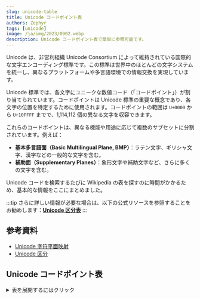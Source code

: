 ```yaml
---
slug: unicode-table
title: Unicode コードポイント表
authors: Zephyr
tags: [unicode]
image: /ja/img/2023/0902.webp
description: Unicode コードポイント表で簡単に参照可能です。
---
```


Unicode は、非営利組織 Unicode Consortium によって維持されている国際的な文字エンコーディング標準です。この標準は世界中のほとんどの文字システムを統一し、異なるプラットフォームや多言語環境での情報交換を実現しています。

<!-- truncate -->

Unicode 標準では、各文字にユニークな数値コード（「コードポイント」）が割り当てられています。コードポイントは Unicode 標準の重要な概念であり、各文字の位置を特定するために使用されます。コードポイントの範囲は `U+0000` から `U+10FFFF` までで、1,114,112 個の異なる文字を収容できます。

これらのコードポイントは、異なる機能や用途に応じて複数のサブセットに分割されています。例えば：

- **基本多言語面（Basic Multilingual Plane, BMP）**：ラテン文字、ギリシャ文字、漢字などの一般的な文字を含む。
- **補助面（Supplementary Planes）**：象形文字や補助文字など、さらに多くの文字を含む。

Unicode コードを検索するたびに Wikipedia の表を探すのに時間がかかるため、基本的な情報をここにまとめました。

:::tip
さらに詳しい情報が必要な場合は、以下の公式リソースを参照することをお勧めします：[**Unicode 区分表**](https://zh.wikipedia.org/zh-tw/Unicode%E5%8D%80%E6%AE%B5)
:::

## 参考資料

- [Unicode 字符平面映射](https://zh.wikipedia.org/zh-tw/Unicode%E5%AD%97%E7%AC%A6%E5%B9%B3%E9%9D%A2%E6%98%A0%E5%B0%84)
- [Unicode 区分](https://zh.wikipedia.org/zh-tw/Unicode%E5%8D%80%E6%AE%B5)

## Unicode コードポイント表

<details>
  <summary>表を展開するにはクリック</summary>

|   平面   |     範囲      |           漢語名称           |                     英語名称                     |
| :------: | :-----------: | :--------------------------: | :----------------------------------------------: |
|  0 BMP   |   0000-007F   |         基本拉丁字母         |                   Basic Latin                    |
|  0 BMP   |   0080-00FF   |        拉丁字母補充-1        |                Latin-1 Supplement                |
|  0 BMP   |   0100-017F   |        拉丁字母擴展-A        |                 Latin Extended-A                 |
|  0 BMP   |   0180-024F   |        拉丁字母擴展-B        |                 Latin Extended-B                 |
|  0 BMP   |   0250-02AF   |         國際音標擴展         |                  IPA Extensions                  |
|  0 BMP   |   02B0-02FF   |         佔位修飾符號         |             Spacing Modifier Letters             |
|  0 BMP   |   0300-036F   |         組合附加符號         |           Combining Diacritical Marks            |
|  0 BMP   |   0370-03FF   |     希臘字母和科普特字母     |                 Greek and Coptic                 |
|  0 BMP   |   0400-04FF   |          西里爾字母          |                     Cyrillic                     |
|  0 BMP   |   0500-052F   |        西里爾字母補充        |               Cyrillic Supplement                |
|  0 BMP   |   0530-058F   |         亞美尼亞字母         |                     Armenian                     |
|  0 BMP   |   0590-05FF   |         希伯來文字母         |                      Hebrew                      |
|  0 BMP   |   0600-06FF   |         阿拉伯文字母         |                      Arabic                      |
|  0 BMP   |   0700-074F   |          敘利亞字母          |                      Syriac                      |
|  0 BMP   |   0750-077F   |         阿拉伯文補充         |                Arabic Supplement                 |
|  0 BMP   |   0780-07BF   |           它拿字母           |                      Thaana                      |
|  0 BMP   |   07C0-07FF   |         西非書面文字         |                       NKo                        |
|  0 BMP   |   0800-083F   |         撒瑪利亞字母         |                    Samaritan                     |
|  0 BMP   |   0840-085F   |          曼達安字母          |                     Mandaic                      |
|  0 BMP   |   0860-086F   |         敘利亞文補充         |                Syriac Supplement                 |
|  0 BMP   |   0870-089F   |       阿拉伯字母擴展-B       |                Arabic Extended-B                 |
|  0 BMP   |   08A0-08FF   |       阿拉伯字母擴展-A       |                Arabic Extended-A                 |
|  0 BMP   |   0900-097F   |            天城文            |                    Devanagari                    |
|  0 BMP   |   0980-09FF   |           孟加拉文           |                     Bengali                      |
|  0 BMP   |   0A00-0A7F   |           古木基文           |                     Gurmukhi                     |
|  0 BMP   |   0A80-0AFF   |          古吉拉特文          |                     Gujarati                     |
|  0 BMP   |   0B00-0B7F   |           奧里亞文           |                      Oriya                       |
|  0 BMP   |   0B80-0BFF   |           泰米爾文           |                      Tamil                       |
|  0 BMP   |   0C00-0C7F   |           泰盧固文           |                      Telugu                      |
|  0 BMP   |   0C80-0CFF   |           卡納達文           |                     Kannada                      |
|  0 BMP   |   0D00-0D7F   |         馬拉雅拉姆文         |                    Malayalam                     |
|  0 BMP   |   0D80-0DFF   |           僧伽羅文           |                     Sinhala                      |
|  0 BMP   |   0E00-0E7F   |             泰文             |                       Thai                       |
|  0 BMP   |   0E80-0EFF   |             寮文             |                       Lao                        |
|  0 BMP   |   0F00-0FFF   |             藏文             |                     Tibetan                      |
|  0 BMP   |   1000-109F   |            緬甸文            |                     Myanmar                      |
|  0 BMP   |   10A0-10FF   |          喬治亞字母          |                     Georgian                     |
|  0 BMP   |   1100-11FF   |           諺文字母           |                   Hangul Jamo                    |
|  0 BMP   |   1200-137F   |         衣索比亞字母         |                     Ethiopic                     |
|  0 BMP   |   1380-139F   |       衣索比亞字母補充       |               Ethiopic Supplement                |
|  0 BMP   |   13A0-13FF   |           切羅基文           |                     Cherokee                     |
|  0 BMP   |   1400-167F   |   統一加拿大原住民音節文字   |      Unified Canadian Aboriginal Syllabics       |
|  0 BMP   |   1680-169F   |           歐甘字母           |                      Ogham                       |
|  0 BMP   |   16A0-16FF   |           盧恩字母           |                      Runic                       |
|  0 BMP   |   1700-171F   |          他加祿字母          |                     Tagalog                      |
|  0 BMP   |   1720-173F   |           哈努諾文           |                     Hanunoo                      |
|  0 BMP   |   1740-175F   |          布希德字母          |                      Buhid                       |
|  0 BMP   |   1760-177F   |         塔格班瓦字母         |                     Tagbanwa                     |
|  0 BMP   |   1780-17FF   |            高棉文            |                      Khmer                       |
|  0 BMP   |   1800-18AF   |            蒙古文            |                    Mongolian                     |
|  0 BMP   |   18B0-18FF   | 統一加拿大原住民音節文字擴充 |  Unified Canadian Aboriginal Syllabics Extended  |
|  0 BMP   |   1900-194F   |            林布文            |                      Limbu                       |
|  0 BMP   |   1950-197F   |           德宏傣文           |                      Tai Le                      |
|  0 BMP   |   1980-19DF   |           新傣仂文           |                    New Tai Le                    |
|  0 BMP   |   19E0-19FF   |          高棉文符號          |                  Khmer Symbols                   |
|  0 BMP   |   1A00-1A1F   |            布吉文            |                     Buginese                     |
|  0 BMP   |   1A20-1AAF   |            老傣文            |                     Tai Tham                     |
|  0 BMP   |   1AB0-1AFF   |       組合附加符號擴展       |       Combining Diacritical Marks Extended       |
|  0 BMP   |   1B00-1B7F   |           峇里字母           |                     Balinese                     |
|  0 BMP   |   1B80-1BBF   |           巽他字母           |                    Sundanese                     |
|  0 BMP   |   1BC0-1BFF   |          巴塔克字母          |                      Batak                       |
|  0 BMP   |   1C00-1C4F   |            絨巴文            |                      Lepcha                      |
|  0 BMP   |   1C50-1C7F   |           桑塔利文           |                     Ol Chiki                     |
|  0 BMP   |   1C80-1C8F   |       西里爾字母擴展-C       |               Cyrillic Extended-C                |
|  0 BMP   |   1C90-1CBF   |        喬治亞字母擴展        |                Georgian Extended                 |
|  0 BMP   |   1CC0-1CCF   |         巽他字母補充         |               Sundanese Supplement               |
|  0 BMP   |   1CD0-1CFF   |           吠陀擴展           |                 Vedic Extensions                 |
|  0 BMP   |   1D00-1D7F   |           音標擴展           |               Phonetic Extensions                |
|  0 BMP   |   1D80-1DBF   |         音標擴展補充         |          Phonetic Extensions Supplement          |
|  0 BMP   |   1DC0-1DFF   |       組合附加符號補充       |      Combining Diacritical Marks Supplement      |
|  0 BMP   |   1E00-1EFF   |       拉丁字母擴展附加       |            Latin Extended Additional             |
|  0 BMP   |   1F00-1FFF   |         希臘字母擴展         |                  Greek Extended                  |
|  0 BMP   |   2000-206F   |           一般標點           |               General Punctuation                |
|  0 BMP   |   2070-209F   |          上標及下標          |           Superscripts and Subscripts            |
|  0 BMP   |   20A0-20CF   |           貨幣符號           |                 Currency Symbols                 |
|  0 BMP   |   20D0-20FF   |      符號用組合附加符號      |     Combining Diacritical Marks for Symbols      |
|  0 BMP   |   2100-214F   |          類字母符號          |                Letterlike Symbols                |
|  0 BMP   |   2150-218F   |           數字形式           |                   Number Forms                   |
|  0 BMP   |   2190-21FF   |             箭頭             |                      Arrows                      |
|  0 BMP   |   2200-22FF   |          數學運算子          |              Mathematical Operators              |
|  0 BMP   |   2300-23FF   |         雜項技術符號         |             Miscellaneous Technical              |
|  0 BMP   |   2400-243F   |           控制圖形           |                 Control Pictures                 |
|  0 BMP   |   2440-245F   |         光學字元辨識         |          Optical Character Recognition           |
|  0 BMP   |   2460-24FF   |         圍繞字母數字         |              Enclosed Alphanumerics              |
|  0 BMP   |   2500-257F   |            制表符            |                   Box Drawing                    |
|  0 BMP   |   2580-259F   |           方塊元素           |                  Block Elements                  |
|  0 BMP   |   25A0-25FF   |           幾何圖形           |                 Geometric Shapes                 |
|  0 BMP   |   2600-26FF   |           雜項符號           |              Miscellaneous Symbols               |
|  0 BMP   |   2700-27BF   |           裝飾符號           |                     Dingbats                     |
|  0 BMP   |   27C0-27EF   |        雜項數學符號-A        |       Miscellaneous Mathematical Symbols-A       |
|  0 BMP   |   27F0-27FF   |          追加箭頭-A          |              Supplemental Arrows-A               |
|  0 BMP   |   2800-28FF   |           點字圖案           |                 Braille Patterns                 |
|  0 BMP   |   2900-297F   |          追加箭頭-B          |              Supplemental Arrows-B               |
|  0 BMP   |   2980-29FF   |        雜項數學符號-B        |       Miscellaneous Mathematical Symbols-B       |
|  0 BMP   |   2A00-2AFF   |        補充數學運算子        |       Supplemental Mathematical Operators        |
|  0 BMP   |   2B00-2BFF   |        雜項符號和箭頭        |         Miscellaneous Symbols and Arrows         |
|  0 BMP   |   2C00-2C5F   |         格拉哥里字母         |                    Glagolitic                    |
|  0 BMP   |   2C60-2C7F   |        拉丁字母擴展-C        |                 Latin Extended-C                 |
|  0 BMP   |   2C80-2CFF   |          科普特字母          |                      Coptic                      |
|  0 BMP   |   2D00-2D2F   |        喬治亞字母補充        |               Georgian Supplement                |
|  0 BMP   |   2D30-2D7F   |           提非納文           |                     Tifinagh                     |
|  0 BMP   |   2D80-2DDF   |       衣索比亞字母擴充       |                Ethiopic Extended                 |
|  0 BMP   |   2DE0-2DFF   |       西里爾字母擴展-A       |               Cyrillic Extended-A                |
|  0 BMP   |   2E00-2E7F   |           補充標點           |             Supplemental Punctuation             |
|  0 BMP   |   2E80-2EFF   |      中日韓漢字部首補充      |             CJK Radicals Supplement              |
|  0 BMP   |   2F00-2FDF   |           康熙部首           |                 Kangxi Radicals                  |
|  0 BMP   |   2FF0-2FFF   |       表意文字描述字元       |        Ideographic Description Characters        |
|  0 BMP   |   3000-303F   |       中日韓符號和標點       |           CJK Symbols and Punctuation            |
|  0 BMP   |   3040-309F   |            平假名            |                     Hiragana                     |
|  0 BMP   |   30A0-30FF   |            片假名            |                     Katakana                     |
|  0 BMP   |   3100-312F   |           注音符號           |                     Bopomofo                     |
|  0 BMP   |   3130-318F   |         諺文相容字母         |            Hangul Compatibility Jamo             |
|  0 BMP   |   3190-319F   |         漢文訓讀符號         |                      Kanbun                      |
|  0 BMP   |   31A0-31BF   |         注音符號擴展         |                Bopomofo Extended                 |
|  0 BMP   |   31C0-31EF   |          中日韓筆畫          |                   CJK Strokes                    |
|  0 BMP   |   31F0-31FF   |        片假名語音擴展        |           Katakana Phonetic Extensions           |
|  0 BMP   |   3200-32FF   |     中日韓圍繞字元及月份     |         Enclosed CJK Letters and Months          |
|  0 BMP   |   3300-33FF   |        中日韓相容字元        |                CJK Compatibility                 |
|  0 BMP   |   3400-4DBF   |  中日韓統一表意文字擴充區 A  |        CJK Unified Ideographs Extension A        |
|  0 BMP   |   4DC0-4DFF   |       易經六十四卦符號       |             Yijing Hexagram Symbols              |
|  0 BMP   |   4E00-9FFF   | 中日韓統一表意文字 (基本區)  |              CJK Unified Ideographs              |
|  0 BMP   |   A000-A48F   |           彝文音節           |                   Yi Syllables                   |
|  0 BMP   |   A490-A4CF   |           彝文部首           |                   Yi Radicals                    |
|  0 BMP   |   A4D0-A4FF   |            傈僳文            |                       Lisu                       |
|  0 BMP   |   A500-A63F   |            瓦伊文            |                       Vai                        |
|  0 BMP   |   A640-A69F   |       西里爾字母擴展-B       |               Cyrillic Extended-B                |
|  0 BMP   |   A6A0-A6FF   |          巴姆穆文字          |                      Bamum                       |
|  0 BMP   |   A700-A71F   |         聲調修飾符號         |              Modifier Tone Letters               |
|  0 BMP   |   A720-A7FF   |        拉丁字母擴展-D        |                 Latin Extended-D                 |
|  0 BMP   |   A800-A82F   |          錫爾赫特文          |                   Syloti Nagri                   |
|  0 BMP   |   A830-A83F   |       通用印度數字形式       |            Common Indic Number Forms             |
|  0 BMP   |   A840-A87F   |           八思巴文           |                     Phags-pa                     |
|  0 BMP   |   A880-A8DF   |         索拉什特拉文         |                    Saurashtra                    |
|  0 BMP   |   A8E0-A8FF   |          天城文擴展          |               Devanagari Extended                |
|  0 BMP   |   A900-A92F   |           克耶字母           |                     Kayah Li                     |
|  0 BMP   |   A930-A95F   |           勒姜字母           |                      Rejang                      |
|  0 BMP   |   A960-A97F   |        諺文字母擴展-A        |              Hangul Jamo Extended-A              |
|  0 BMP   |   A980-A9DF   |           爪哇字母           |                     Javanese                     |
|  0 BMP   |   A9E0-A9FF   |         緬甸文擴展-B         |                Myanmar Extended-B                |
|  0 BMP   |   AA00-AA5F   |             占文             |                       Cham                       |
|  0 BMP   |   AA60-AA7F   |         緬甸文擴展-A         |                Myanmar Extended-A                |
|  0 BMP   |   AA80-AADF   |            傣越文            |                     Tai Viet                     |
|  0 BMP   |   AAE0-AAFF   |          梅泰文擴充          |             Meetei Mayek Extensions              |
|  0 BMP   |   AB00-AB2F   |      衣索比亞字母擴充-A      |               Ethiopic Extended-A                |
|  0 BMP   |   AB30-AB6F   |        拉丁字母擴展-E        |                 Latin Extended-E                 |
|  0 BMP   |   AB70-ABBF   |         切羅基文補充         |               Cherokee Supplement                |
|  0 BMP   |   ABC0-ABFF   |            梅泰文            |                   Meetei Mayek                   |
|  0 BMP   |   AC00-D7AF   |           諺文音節           |                 Hangul Syllables                 |
|  0 BMP   |   D7B0-D7FF   |        諺文字母擴展-B        |              Hangul Jamo Extended-B              |
|  0 BMP   |   D800-DB7F   |          高半代用區          |                 High Surrogates                  |
|  0 BMP   |   DB80-DBFF   |        高半私人代用區        |           High Private Use Surrogates            |
|  0 BMP   |   DC00-DFFF   |          低半代用區          |                  Low Surrogates                  |
|  0 BMP   |   E000-F8FF   |            私用區            |                 Private Use Area                 |
|  0 BMP   |   F900-FAFF   |      中日韓相容表意文字      |           CJK Compatibility Ideographs           |
|  0 BMP   |   FB00-FB4F   |         字母表達形式         |          Alphabetic Presentation Forms           |
|  0 BMP   |   FB50-FDFF   |     阿拉伯字母表達形式-A     |           Arabic Presentation Forms-A            |
|  0 BMP   |   FE00-FE0F   |          變體選擇符          |               Variation Selectors                |
|  0 BMP   |   FE10-FE1F   |           豎排形式           |                  Vertical Forms                  |
|  0 BMP   |   FE20-FE2F   |         組合用半符號         |               Combining Half Marks               |
|  0 BMP   |   FE30-FE4F   |        中日韓相容形式        |             CJK Compatibility Forms              |
|  0 BMP   |   FE50-FE6F   |         小寫變體形式         |               Small Form Variants                |
|  0 BMP   |   FE70-FEFF   |     阿拉伯字母表達形式-B     |           Arabic Presentation Forms-B            |
|  0 BMP   |   FF00-FFEF   |        半形及全形字元        |          Halfwidth and Fullwidth Forms           |
|  0 BMP   |   FFF0-FFFF   |             特殊             |                     Specials                     |
|  1 SMP   |  10000-1007F  |     線形文字 B 音節文字      |                Linear B Syllabary                |
|  1 SMP   |  10080-100FF  |     線形文字 B 表意文字      |                Linear B Ideograms                |
|  1 SMP   |  10100-1013F  |          愛琴海數字          |                  Aegean Numbers                  |
|  1 SMP   |  10140-1018F  |          古希臘數字          |              Ancient Greek Numbers               |
|  1 SMP   |  10190-101CF  |           古代符號           |                 Ancient Symbols                  |
|  1 SMP   |  101D0-101FF  |         斐斯托斯圓盤         |                  Phaistos Disc                   |
|  1 SMP   |  10280-1029F  |          呂基亞字母          |                      Lycian                      |
|  1 SMP   |  102A0-102DF  |          卡里亞字母          |                      Carian                      |
|  1 SMP   |  102E0-102FF  |        科普特閏餘數字        |               Coptic Epact Numbers               |
|  1 SMP   |  10300-1032F  |         古義大利字母         |                    Old Italic                    |
|  1 SMP   |  10330-1034F  |           哥特字母           |                      Gothic                      |
|  1 SMP   |  10350-1037F  |          古彼爾姆文          |                    Old Permic                    |
|  1 SMP   |  10380-1039F  |         烏加里特字母         |                     Ugaritic                     |
|  1 SMP   |  103A0-103DF  |        古波斯楔形文字        |                   Old Persian                    |
|  1 SMP   |  10400-1044F  |         德瑟雷特字母         |                     Deseret                      |
|  1 SMP   |  10450-1047F  |          蕭伯納字母          |                     Shavian                      |
|  1 SMP   |  10480-104AF  |         奧斯曼亞字母         |                     Osmanya                      |
|  1 SMP   |  104B0-104FF  |          歐塞奇字母          |                      Osage                       |
|  1 SMP   |  10500-1052F  |         愛爾巴桑字母         |                     Elbasan                      |
|  1 SMP   |  10530-1056F  |     高加索阿爾巴尼亞字母     |                Caucasian Albanian                |
|  1 SMP   |  10570-105BF  |          維斯庫奇文          |                     Vithkuqi                     |
|  1 SMP   |  10600-1077F  |          線形文字 A          |                     Linear A                     |
|  1 SMP   |  10780-107BF  |        拉丁字母擴展-F        |                 Latin Extended-F                 |
|  1 SMP   |  10800-1083F  |       賽普勒斯音節文字       |                Cypriot Syllabary                 |
|  1 SMP   |  10840-1085F  |         帝國亞拉姆文         |                 Imperial Aramaic                 |
|  1 SMP   |  10860-1087F  |         帕爾邁拉字母         |                    Palmyrene                     |
|  1 SMP   |  10880-108AF  |          納巴泰字母          |                    Nabataean                     |
|  1 SMP   |  108E0-108FF  |           哈特拉文           |                      Hatran                      |
|  1 SMP   |  10900-1091F  |          腓尼基字母          |                    Phoenician                    |
|  1 SMP   |  10920-1093F  |          呂底亞字母          |                      Lydian                      |
|  1 SMP   |  10980-1099F  |        麥羅埃文聖書體        |               Meroitic Hieroglyphs               |
|  1 SMP   |  109A0-109FF  |        麥羅埃文草書體        |                 Meroitic Cursive                 |
|  1 SMP   |  10A00-10A5F  |            佉盧文            |                    Kharoshthi                    |
|  1 SMP   |  10A60-10A7F  |        古南阿拉伯字母        |                Old South Arabian                 |
|  1 SMP   |  10A80-10A9F  |        古北阿拉伯字母        |                Old North Arabian                 |
|  1 SMP   |  10AC0-10AFF  |           摩尼字母           |                    Manichaean                    |
|  1 SMP   |  10B00-10B3F  |         阿維斯陀字母         |                     Avestan                      |
|  1 SMP   |  10B40-10B5F  |         碑刻帕提亞文         |              Inscriptional Parthian              |
|  1 SMP   |  10B60-10B7F  |         碑刻巴列維文         |              Inscriptional Pahlavi               |
|  1 SMP   |  10B80-10BAF  |         詩篇巴列維文         |                 Psalter Pahlavi                  |
|  1 SMP   |  10C00-10C4F  |           古突厥文           |                    Old Turkic                    |
|  1 SMP   |  10C80-10CFF  |         古匈牙利字母         |                  Old Hungarian                   |
|  1 SMP   |  10D00-10D3F  |       哈乃斐羅興亞文字       |                 Hanifi Rohingya                  |
|  1 SMP   |  10E60-10E7F  |          盧米文數字          |               Rumi Numeral Symbols               |
|  1 SMP   |  10E80-10EBF  |           雅茲迪文           |                      Yezidi                      |
|  1 SMP   |  10EC0-10EFF  |       阿拉伯字母擴展-C       |                Arabic Extended-C                 |
|  1 SMP   |  10F00-10F2F  |          古粟特字母          |                   Old Sogdian                    |
|  1 SMP   |  10F30-10F6F  |           粟特字母           |                     Sogdian                      |
|  1 SMP   |  10F70-10FAF  |           回鶻字母           |                    Old Uyghur                    |
|  1 SMP   |  10FB0-10FDF  |         花剌子模字母         |                    Chorasmian                    |
|  1 SMP   |  10FE0-10FFF  |           埃利邁文           |                     Elymaic                      |
|  1 SMP   |  11000-1107F  |           婆羅米文           |                      Brahmi                      |
|  1 SMP   |  11080-110CF  |            凱提文            |                      Kaithi                      |
|  1 SMP   |  110D0-110FF  |         索拉僧平文字         |                   Sora Sompeng                   |
|  1 SMP   |  11100-1114F  |           查克馬文           |                      Chakma                      |
|  1 SMP   |  11150-1117F  |          馬哈佳尼文          |                     Mahajani                     |
|  1 SMP   |  11180-111DF  |           夏拉達文           |                     Sharada                      |
|  1 SMP   |  111E0-111FF  |        古僧伽羅文數字        |             Sinhala Archaic Numbers              |
|  1 SMP   |  11200-1124F  |            可吉文            |                      Khojki                      |
|  1 SMP   |  11280-112AF  |          穆爾塔尼文          |                     Multani                      |
|  1 SMP   |  112B0-112FF  |          庫達瓦迪文          |                    Khudawadi                     |
|  1 SMP   |  11300-1137F  |           古蘭塔文           |                     Grantha                      |
|  1 SMP   |  11400-1147F  |           紐瓦字母           |                       Newa                       |
|  1 SMP   |  11480-114DF  |          底羅僕多文          |                     Tirhuta                      |
|  1 SMP   |  11580-115FF  |           悉曇文字           |                     Siddham                      |
|  1 SMP   |  11600-1165F  |            莫迪文            |                       Modi                       |
|  1 SMP   |  11660-1167F  |          蒙古文補充          |               Mongolian Supplement               |
|  1 SMP   |  11680-116CF  |           塔克里文           |                      Takri                       |
|  1 SMP   |  11700-1174F  |           阿洪姆文           |                       Ahom                       |
|  1 SMP   |  11800-1184F  |           多格拉文           |                      Dogra                       |
|  1 SMP   |  118A0-118FF  |          瓦蘭齊地文          |                   Warang Citi                    |
|  1 SMP   |  11900-1195F  |           島嶼字母           |            Dhives Akuru (Dives Akuru)            |
|  1 SMP   |  119A0-119FF  |           南迪城文           |                   Nandinagari                    |
|  1 SMP   |  11A00-11A4F  |      札那巴札爾方形字母      |                 Zanabazar Square                 |
|  1 SMP   |  11A50-11AAF  |          索永布文字          |                     Soyombo                      |
|  1 SMP   |  11AB0-11ABF  |  加拿大原住民音節文字擴展-A  | Unified Canadian Aboriginal Syllabics Extended-A |
|  1 SMP   |  11AC0-11AFF  |           包欽豪文           |                   Pau Cin Hau                    |
|  1 SMP   |  11B00-11B5F  |         天城文擴展-A         |              Devanagari Extended-A               |
|  1 SMP   |  11C00-11C6F  |          拜克舒基文          |                    Bhaiksuki                     |
|  1 SMP   |  11C70-11CBF  |            瑪欽文            |                     Marchen                      |
|  1 SMP   |  11D00-11D5F  |       馬薩拉姆貢德文字       |                  Masaram Gondi                   |
|  1 SMP   |  11D60-11DAF  |        貢賈拉貢德文字        |                  Gunjala Gondi                   |
|  1 SMP   |  11EE0-11EFF  |           望加錫文           |                     Makasar                      |
|  1 SMP   |  11F00-11F5F  |            卡維文            |                       Kawi                       |
|  1 SMP   |  11FB0-11FBF  |         老傈僳文補充         |                 Lisu Supplement                  |
|  1 SMP   |  11FC0-11FFF  |         泰米爾文補充         |                 Tamil Supplement                 |
|  1 SMP   |  12000-123FF  |           楔形文字           |                    Cuneiform                     |
|  1 SMP   |  12400-1247F  |    楔形文字數字和標點符號    |        Cuneiform Numbers and Punctuation         |
|  1 SMP   |  12480-1254F  |       早期王朝楔形文字       |             Early Dynastic Cuneiform             |
|  1 SMP   |  12F90-12FFF  |     賽普勒斯-米諾斯文字      |                   Cypro-Minoan                   |
|  1 SMP   |  13000-1342F  |          埃及聖書體          |               Egyptian Hieroglyphs               |
|  1 SMP   |  13430-1345F  |      埃及聖書體格式控制      |       Egyptian Hieroglyph Format Controls        |
|  1 SMP   |  14400-1467F  |      安納托利亞象形文字      |              Anatolian Hieroglyphs               |
|  1 SMP   |  16800-16A3F  |        巴姆穆文字補充        |                 Bamum Supplement                 |
|  1 SMP   |  16A40-16A6F  |            默祿文            |                       Mro                        |
|  1 SMP   |  16A70-16ACF  |            唐薩文            |                      Tangsa                      |
|  1 SMP   |  16AD0-16AFF  |            巴薩文            |                    Bassa Vah                     |
|  1 SMP   |  16B00-16B8F  |           救世苗文           |                   Pahawh Hmong                   |
|  1 SMP   |  16E40-16E9F  |        梅德法伊德林文        |                   Medefaidrin                    |
|  1 SMP   |  16F00-16F9F  |          柏格理苗文          |                       Miao                       |
|  1 SMP   |  16FE0-16FFF  |      表意符號和標點符號      |       Ideographic Symbols and Punctuation        |
|  1 SMP   |  17000-187FF  |            西夏文            |                      Tangut                      |
|  1 SMP   |  18800-18AFF  |          西夏文部件          |                Tangut Components                 |
|  1 SMP   |  18B00-18CFF  |           契丹小字           |               Khitan Small Script                |
|  1 SMP   |  18D00-18D7F  |          西夏文補充          |                Tangut Supplement                 |
|  1 SMP   |  1AFF0-1AFFF  |          假名擴展-B          |                 Kana Extended-B                  |
|  1 SMP   |  1B000-1B0FF  |           假名補充           |                 Kana Supplement                  |
|  1 SMP   |  1B100-1B12F  |          假名擴展-A          |                 Kana Extended-A                  |
|  1 SMP   |  1B130-1B16F  |         小型假名擴充         |               Small Kana Extension               |
|  1 SMP   |  1B170-1B2FF  |             女書             |                      Nushu                       |
|  1 SMP   |  1BC00-1BC9F  |          杜普雷速記          |                     Duployan                     |
|  1 SMP   |  1BCA0-1BCAF  |        速記格式控制符        |            Shorthand Format Controls             |
|  1 SMP   |  1CF00-1CFCF  |      贊玫尼聖歌音樂符號      |            Znamenny Musical Notation             |
|  1 SMP   |  1D000-1D0FF  |        拜占庭音樂符號        |            Byzantine Musical Symbols             |
|  1 SMP   |  1D100-1D1FF  |           音樂符號           |                 Musical Symbols                  |
|  1 SMP   |  1D200-1D24F  |        古希臘音樂記號        |          Ancient Greek Musical Notation          |
|  1 SMP   |  1D2C0-1D2DF  |        卡克托維克數字        |                Kaktovik Numerals                 |
|  1 SMP   |  1D2E0-1D2FF  |           瑪雅數字           |                  Mayan Numerals                  |
|  1 SMP   |  1D300-1D35F  |          太玄經符號          |              Tai Xuan Jing Symbols               |
|  1 SMP   |  1D360-1D37F  |             算籌             |              Counting Rod Numerals               |
|  1 SMP   |  1D400-1D7FF  |        字母和數字元號        |        Mathematical Alphanumeric Symbols         |
|  1 SMP   |  1D800-1DAAF  |         薩頓書寫符號         |                Sutton SignWriting                |
|  1 SMP   |  1DF00-1DFFF  |        拉丁字母擴展-G        |                 Latin Extended-G                 |
|  1 SMP   |  1E000-1E02F  |       格拉哥里字母補充       |              Glagolitic Supplement               |
|  1 SMP   |  1E030-1E08F  |       西里爾字母擴展-D       |               Cyrillic Extended-D                |
|  1 SMP   |  1E100-1E14F  |          創世紀苗文          |              Nyiakeng Puachue Hmong              |
|  1 SMP   |  1E290-1E2BF  |            投投文            |                       Toto                       |
|  1 SMP   |  1E2C0-1E2FF  |           文喬字母           |                      Wancho                      |
|  1 SMP   |  1E4D0-1E4FF  |          蒙達里字母          |                   Nag Mundari                    |
|  1 SMP   |  1E7E0-1E7FF  |      衣索比亞字母擴充-B      |               Ethiopic Extended-B                |
|  1 SMP   |  1E800-1E8DF  |         門德基卡庫文         |                  Mende Kikakui                   |
|  1 SMP   |  1E900-1E95F  |         阿德拉姆字母         |                      Adlam                       |
|  1 SMP   |  1EC70-1ECBF  |        印度西亞格數字        |               Indic Siyaq Numbers                |
|  1 SMP   |  1ED00-1ED4F  |       奧斯曼西亞格數字       |              Ottoman Siyaq Numbers               |
|  1 SMP   |  1EE00-1EEFF  |      阿拉伯字母數字元號      |      Arabic Mathematical Alphabetic Symbols      |
|  1 SMP   |  1F000-1F02F  |            麻將牌            |                  Mahjong Tiles                   |
|  1 SMP   |  1F030-1F09F  |          多米諾骨牌          |                   Domino Tiles                   |
|  1 SMP   |  1F0A0-1F0FF  |            撲克牌            |                  Playing Cards                   |
|  1 SMP   |  1F100-1F1FF  |       圍繞字母數字補充       |         Enclosed Alphanumeric Supplement         |
|  1 SMP   |  1F200-1F2FF  |       圍繞表意文字補充       |         Enclosed Ideographic Supplement          |
|  1 SMP   |  1F300-1F5FF  |      雜項符號和象形文字      |      Miscellaneous Symbols and Pictographs       |
|  1 SMP   |  1F600-1F64F  |           表情符號           |                    Emoticons                     |
|  1 SMP   |  1F650-1F67F  |           裝飾符號           |               Ornamental Dingbats                |
|  1 SMP   |  1F680-1F6FF  |        交通和地圖符號        |            Transport and Map Symbols             |
|  1 SMP   |  1F700-1F77F  |          鍊金術符號          |                Alchemical Symbols                |
|  1 SMP   |  1F780-1F7FF  |         幾何圖形擴展         |            Geometric Shapes Extended             |
|  1 SMP   |  1F800-1F8FF  |          追加箭頭-C          |              Supplemental Arrows-C               |
|  1 SMP   |  1F900-1F9FF  |      補充符號和象形文字      |       Supplemental Symbols and Pictographs       |
|  1 SMP   |  1FA00-1FA6F  |           棋類符號           |                  Chess Symbols                   |
|  1 SMP   |  1FA70-1FAFF  |     符號和象形文字擴充-A     |        Symbols and Pictographs Extended-A        |
|  1 SMP   |  1FB00-1FBFF  |         遺留計算符號         |           Symbols for Legacy Computing           |
|  2 SIP   |  20000-2A6DF  |  中日韓統一表意文字擴充區 B  |        CJK Unified Ideographs Extension B        |
|  2 SIP   |  2A700-2B73F  |  中日韓統一表意文字擴充區 C  |        CJK Unified Ideographs Extension C        |
|  2 SIP   |  2B740-2B81F  |  中日韓統一表意文字擴充區 D  |        CJK Unified Ideographs Extension D        |
|  2 SIP   |  2B820-2CEAF  |  中日韓統一表意文字擴充區 E  |        CJK Unified Ideographs Extension E        |
|  2 SIP   |  2CEB0-2EBEF  |  中日韓統一表意文字擴充區 F  |        CJK Unified Ideographs Extension F        |
|  2 SIP   |  2F800-2FA1F  |   中日韓相容表意文字補充區   |     CJK Compatibility Ideographs Supplement      |
|  3 TIP   |  30000-3134F  |  中日韓統一表意文字擴充區 G  |        CJK Unified Ideographs Extension G        |
|  3 TIP   |  31350-323AF  |  中日韓統一表意文字擴充區 H  |        CJK Unified Ideographs Extension H        |
|  14 SSP  |  E0000-E007F  |             標籤             |                       Tags                       |
|  14 SSP  |  E0100-E01EF  |        變體選擇符補充        |          Variation Selectors Supplement          |
| 15 PUA-A |  F0000-FFFFF  |       補充私人使用區-A       |         Supplementary Private Use Area-A         |
| 16 PUA-B | 100000-10FFFF |       補充私人使用區-B       |         Supplementary Private Use Area-B         |

</details>

